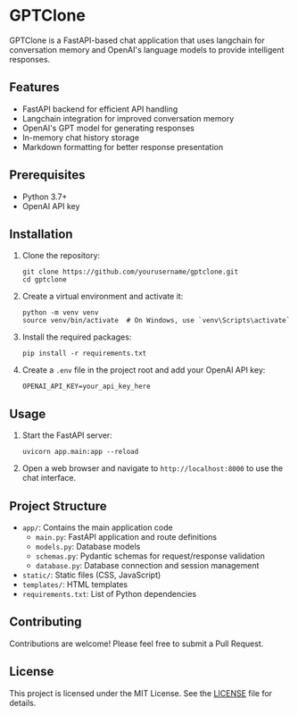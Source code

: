 # GPTClone

GPTClone is a FastAPI-based chat application that uses langchain for conversation memory and OpenAI's language models to provide intelligent responses.

## Features

- FastAPI backend for efficient API handling
- Langchain integration for improved conversation memory
- OpenAI's GPT model for generating responses
- In-memory chat history storage
- Markdown formatting for better response presentation

## Prerequisites

- Python 3.7+
- OpenAI API key

## Installation

1. Clone the repository:
   ```
   git clone https://github.com/yourusername/gptclone.git
   cd gptclone
   ```

2. Create a virtual environment and activate it:
   ```
   python -m venv venv
   source venv/bin/activate  # On Windows, use `venv\Scripts\activate`
   ```

3. Install the required packages:
   ```
   pip install -r requirements.txt
   ```

4. Create a `.env` file in the project root and add your OpenAI API key:
   ```
   OPENAI_API_KEY=your_api_key_here
   ```

## Usage

1. Start the FastAPI server:
   ```
   uvicorn app.main:app --reload
   ```

2. Open a web browser and navigate to `http://localhost:8000` to use the chat interface.

## Project Structure

- `app/`: Contains the main application code
  - `main.py`: FastAPI application and route definitions
  - `models.py`: Database models
  - `schemas.py`: Pydantic schemas for request/response validation
  - `database.py`: Database connection and session management
- `static/`: Static files (CSS, JavaScript)
- `templates/`: HTML templates
- `requirements.txt`: List of Python dependencies

## Contributing

Contributions are welcome! Please feel free to submit a Pull Request.

## License

This project is licensed under the MIT License. See the [LICENSE](LICENSE) file for details.